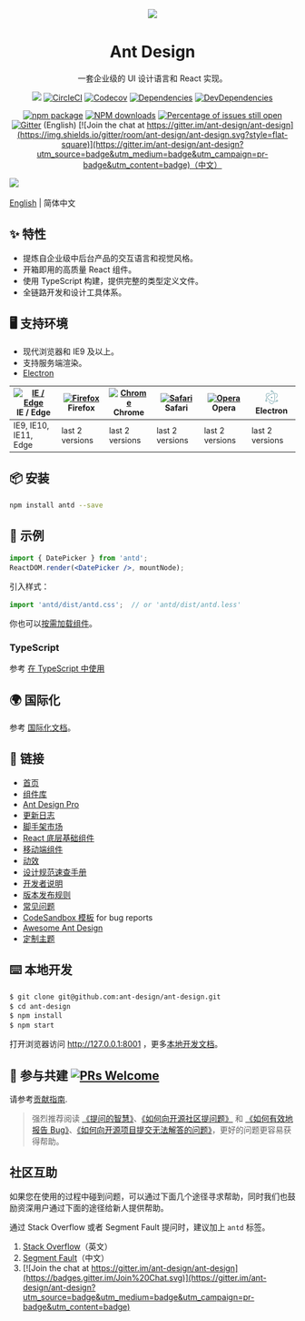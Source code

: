<p align="center">
  <a href="http://ant.design">
    <img width="200" src="https://gw.alipayobjects.com/zos/rmsportal/KDpgvguMpGfqaHPjicRK.svg">
  </a>
</p>

<h1 align="center">Ant Design</h1>

<div align="center">

一套企业级的 UI 设计语言和 React 实现。

[![](https://img.shields.io/travis/ant-design/ant-design/master.svg?style=flat-square)](https://travis-ci.org/ant-design/ant-design)
[![CircleCI](https://circleci.com/gh/ant-design/ant-design/tree/master.svg?style=svg)](https://circleci.com/gh/ant-design/ant-design/tree/master)
[![Codecov](https://img.shields.io/codecov/c/github/ant-design/ant-design/master.svg?style=flat-square)](https://codecov.io/gh/ant-design/ant-design/branch/master)
[![Dependencies](https://img.shields.io/david/ant-design/ant-design.svg)](https://david-dm.org/ant-design/ant-design)
[![DevDependencies](https://img.shields.io/david/dev/ant-design/ant-design.svg)](https://david-dm.org/ant-design/ant-design?type=dev)

[![npm package](https://img.shields.io/npm/v/antd.svg?style=flat-square)](https://www.npmjs.org/package/antd)
[![NPM downloads](http://img.shields.io/npm/dm/antd.svg?style=flat-square)](http://npmjs.com/antd)
[![Percentage of issues still open](http://isitmaintained.com/badge/open/ant-design/ant-design.svg)](http://isitmaintained.com/project/ant-design/ant-design "Percentage of issues still open")
[![Gitter](https://badges.gitter.im/ant-design/ant-design-english.svg)](https://gitter.im/ant-design/ant-design-english?utm_source=badge&utm_medium=badge&utm_campaign=pr-badge) (English)
[![Join the chat at https://gitter.im/ant-design/ant-design](https://img.shields.io/gitter/room/ant-design/ant-design.svg?style=flat-square)](https://gitter.im/ant-design/ant-design?utm_source=badge&utm_medium=badge&utm_campaign=pr-badge&utm_content=badge)（中文）

</div>

[![](https://cdn-images-1.medium.com/max/2000/1*NIlj0-TdLMbo_hzSBP8tmg.png)](http://ant.design/index-cn)

[English](./README.md) | 简体中文

## ✨ 特性

- 提炼自企业级中后台产品的交互语言和视觉风格。
- 开箱即用的高质量 React 组件。
- 使用 TypeScript 构建，提供完整的类型定义文件。
- 全链路开发和设计工具体系。

## 🖥 支持环境

* 现代浏览器和 IE9 及以上。
* 支持服务端渲染。
* [Electron](http://electron.atom.io/)

| [<img src="https://raw.githubusercontent.com/alrra/browser-logos/master/src/edge/edge_48x48.png" alt="IE / Edge" width="24px" height="24px" />](http://godban.github.io/browsers-support-badges/)</br>IE / Edge | [<img src="https://raw.githubusercontent.com/alrra/browser-logos/master/src/firefox/firefox_48x48.png" alt="Firefox" width="24px" height="24px" />](http://godban.github.io/browsers-support-badges/)</br>Firefox | [<img src="https://raw.githubusercontent.com/alrra/browser-logos/master/src/chrome/chrome_48x48.png" alt="Chrome" width="24px" height="24px" />](http://godban.github.io/browsers-support-badges/)</br>Chrome | [<img src="https://raw.githubusercontent.com/alrra/browser-logos/master/src/safari/safari_48x48.png" alt="Safari" width="24px" height="24px" />](http://godban.github.io/browsers-support-badges/)</br>Safari | [<img src="https://raw.githubusercontent.com/alrra/browser-logos/master/src/opera/opera_48x48.png" alt="Opera" width="24px" height="24px" />](http://godban.github.io/browsers-support-badges/)</br>Opera | [<img src="https://raw.githubusercontent.com/alrra/browser-logos/master/src/electron/electron_48x48.png" alt="Electron" width="24px" height="24px" />](http://godban.github.io/browsers-support-badges/)</br>Electron |
| --------- | --------- | --------- | --------- | --------- | --------- |
| IE9, IE10, IE11, Edge| last 2 versions| last 2 versions| last 2 versions| last 2 versions| last 2 versions

## 📦 安装

```bash
npm install antd --save
```

## 🔨 示例

```jsx
import { DatePicker } from 'antd';
ReactDOM.render(<DatePicker />, mountNode);
```

引入样式：

```jsx
import 'antd/dist/antd.css';  // or 'antd/dist/antd.less'
```

你也可以[按需加载组件](https://ant.design/docs/react/getting-started-cn#按需加载)。

### TypeScript

参考 [在 TypeScript 中使用](https://ant.design/docs/react/use-in-typescript-cn)

## 🌍 国际化

参考 [国际化文档](http://ant.design/docs/react/i18n-cn)。

## 🔗 链接

- [首页](http://ant.design/)
- [组件库](http://ant.design/docs/react/introduce)
- [Ant Design Pro](http://pro.ant.design/)
- [更新日志](CHANGELOG.en-US.md)
- [脚手架市场](http://scaffold.ant.design)
- [React 底层基础组件](http://react-component.github.io/)
- [移动端组件](http://mobile.ant.design)
- [动效](https://motion.ant.design)
- [设计规范速查手册](https://github.com/ant-design/ant-design/wiki/Ant-Design-%E8%AE%BE%E8%AE%A1%E5%9F%BA%E7%A1%80%E7%AE%80%E7%89%88)
- [开发者说明](https://github.com/ant-design/ant-design/wiki/Development)
- [版本发布规则](https://github.com/ant-design/ant-design/wiki/%E8%BD%AE%E5%80%BC%E8%A7%84%E5%88%99%E5%92%8C%E7%89%88%E6%9C%AC%E5%8F%91%E5%B8%83%E6%B5%81%E7%A8%8B)
- [常见问题](https://github.com/ant-design/ant-design/wiki/FAQ)
- [CodeSandbox 模板](https://u.ant.design/codesandbox-repro) for bug reports
- [Awesome Ant Design](https://github.com/websemantics/awesome-ant-design)
- [定制主题](http://ant.design/docs/react/customize-theme-cn)

## ⌨️ 本地开发

```bash
$ git clone git@github.com:ant-design/ant-design.git
$ cd ant-design
$ npm install
$ npm start
```

打开浏览器访问 http://127.0.0.1:8001 ，更多[本地开发文档](https://github.com/ant-design/ant-design/wiki/Development)。

## 🤝 参与共建 [![PRs Welcome](https://img.shields.io/badge/PRs-welcome-brightgreen.svg?style=flat-square)](http://makeapullrequest.com)

请参考[贡献指南](https://ant.design/docs/react/contributing-cn).

> 强烈推荐阅读 [《提问的智慧》](https://github.com/ryanhanwu/How-To-Ask-Questions-The-Smart-Way)、[《如何向开源社区提问题》](https://github.com/seajs/seajs/issues/545) 和 [《如何有效地报告 Bug》](http://www.chiark.greenend.org.uk/%7Esgtatham/bugs-cn.html)、[《如何向开源项目提交无法解答的问题》](https://zhuanlan.zhihu.com/p/25795393)，更好的问题更容易获得帮助。

## 社区互助

如果您在使用的过程中碰到问题，可以通过下面几个途径寻求帮助，同时我们也鼓励资深用户通过下面的途径给新人提供帮助。

通过 Stack Overflow 或者 Segment Fault 提问时，建议加上 `antd` 标签。

1. [Stack Overflow](http://stackoverflow.com/questions/tagged/antd)（英文）
2. [Segment Fault](https://segmentfault.com/t/antd)（中文）
3. [![Join the chat at https://gitter.im/ant-design/ant-design](https://badges.gitter.im/Join%20Chat.svg)](https://gitter.im/ant-design/ant-design?utm_source=badge&utm_medium=badge&utm_campaign=pr-badge&utm_content=badge)
